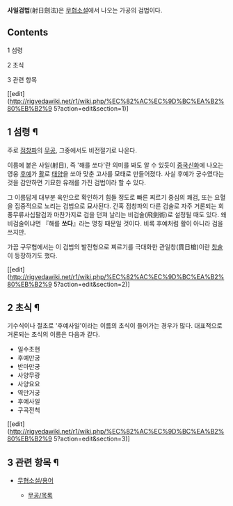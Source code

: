 **사일검법**(射日劍法)은 [무협소설](%EB%AC%B4%ED%98%91%EC%86%8C%EC%84%A4.md)에서 나오는 가공의 검법이다.

## Contents

    

1 섬령

2 초식

3 관련 항목

[[edit](http://rigvedawiki.net/r1/wiki.php/%EC%82%AC%EC%9D%BC%EA%B2%80%EB%B2%9
5?action=edit&section=1)]

## 1 섬령 ¶

주로 [점창파](%EC%A0%90%EC%B0%BD%ED%8C%8C.md)의 [무공](%EB%AC%B4%EA%B3%B5.md),
그중에서도 비전절기로 나온다.

  

이름에 붙은 사일(射日), 즉 '해를 쏘다'란 의미를 봐도 알 수 있듯이 [중국신화](%EC%A4%91%EA%B5%AD%20%EC%8B%A0%ED%99%94.md)에 나오는 영웅
[후예](%EC%98%88%28%EC%8B%A0%ED%99%94%29.md)가 [활](%ED%99%9C.md)로
[태양](%ED%83%9C%EC%96%91.md)을 쏘아 맞춘 고사를 모태로 만들어졌다. 사실 후예가 궁수였다는 것을 감안하면 기묘한
유래를 가진 검법이라 할 수 있다.

  

그 이름답게 대부분 육안으로 확인하기 힘들 정도로 빠른 찌르기 중심의 쾌검, 또는 요혈을 집중적으로 노리는 검법으로 묘사된다. 간혹 점창파의
다른 검술로 자주 거론되는 회풍무류사십팔검과 마찬가지로 검을 던져 날리는 비검술(飛劍術)로 설정될 때도 있다. 왜 비검술이냐면 『해를
**쏘다**』라는 명칭 때문일 것이다. 비록 후예처럼 활이 아니라 검을 쓰지만.

  

가끔 구무협에서는 이 검법의 발전형으로 찌르기를 극대화한 관일창(貫日槍)이란 [창술](%EC%B0%BD%EC%88%A0.md)이
등장하기도 했다.

[[edit](http://rigvedawiki.net/r1/wiki.php/%EC%82%AC%EC%9D%BC%EA%B2%80%EB%B2%9
5?action=edit&section=2)]

## 2 초식 ¶

기수식이나 절초로 '후예사일'이라는 이름의 초식이 들어가는 경우가 많다. 대표적으로 거론되는 초식의 이름은 다음과 같다.

  

  * 일수초현
  * 후예만궁
  * 반마만궁
  * 사양무광
  * 사양요요
  * 역만거궁
  * 후예사일
  * 구곡전척  

[[edit](http://rigvedawiki.net/r1/wiki.php/%EC%82%AC%EC%9D%BC%EA%B2%80%EB%B2%9
5?action=edit&section=3)]

## 3 관련 항목 ¶

  * [무협소설/용어](%EB%AC%B4%ED%98%91%EC%86%8C%EC%84%A4/%EC%9A%A9%EC%96%B4.md)  

    * [무공/목록](%EB%AC%B4%EA%B3%B5/%EB%AA%A9%EB%A1%9D.md)

